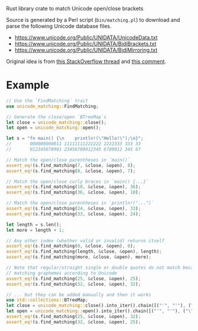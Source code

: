 Rust library crate to match Unicode open/close brackets

Source is generated by a Perl script (`bin/matching.pl`) to download and parse the following Unicode
database files.

- <https://www.unicode.org/Public/UNIDATA/UnicodeData.txt>
- <https://www.unicode.org/Public/UNIDATA/BidiBrackets.txt>
- <https://www.unicode.org/Public/UNIDATA/BidiMirroring.txt>

Original idea is from [this StackOverflow thread](https://stackoverflow.com/a/13535289/21883239) and
[this comment](https://stackoverflow.com/questions/13535172/list-of-all-unicodes-open-close-brackets/13535289#comment53701946_13535289).

# Example

```rust
// Use the `FindMatching` trait
use unicode_matching::FindMatching;

// Generate the close/open `BTreeMap`s
let close = unicode_matching::close();
let open = unicode_matching::open();

let s = "fn main() {\n    println!(\"Hello!\");\n}";
//       000000000011 11111111222222 2222333 333 33
//       012345678901 23456789012345 6789012 345 67

// Match the open/close parentheses in `main()`
assert_eq!(s.find_matching(7, &close, &open), 8);
assert_eq!(s.find_matching(8, &close, &open), 7);

// Match the open/close curly braces in `main() {...}`
assert_eq!(s.find_matching(10, &close, &open), 36);
assert_eq!(s.find_matching(36, &close, &open), 10);

// Match the open/close parentheses in `println!("...")`
assert_eq!(s.find_matching(24, &close, &open), 33);
assert_eq!(s.find_matching(33, &close, &open), 24);

let length = s.len();
let more = length + 1;

// Any other index (whether valid or invalid) returns itself
assert_eq!(s.find_matching(0, &close, &open), 0);
assert_eq!(s.find_matching(length, &close, &open), length);
assert_eq!(s.find_matching(more, &close, &open), more);

// Note that regular/straight single or double quotes do not match because they aren't valid
// matching graphemes according to Unicode
assert_eq!(s.find_matching(25, &close, &open), 25);
assert_eq!(s.find_matching(32, &close, &open), 32);

// ... but they can be added manually and then it works
use std::collections::BTreeMap;
let close = unicode_matching::close().into_iter().chain([("'", "'"), ("\"", "\"")]).collect::<BTreeMap<_, _>>();
let open = unicode_matching::open().into_iter().chain([("'", "'"), ("\"", "\"")]).collect::<BTreeMap<_, _>>();
assert_eq!(s.find_matching(25, &close, &open), 32);
assert_eq!(s.find_matching(32, &close, &open), 25);
```

